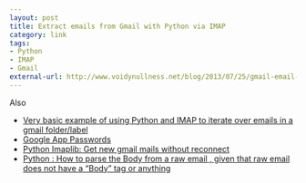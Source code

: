 ```yaml
---
layout: post
title: Extract emails from Gmail with Python via IMAP
category: link
tags:
- Python
- IMAP
- Gmail
external-url: http://www.voidynullness.net/blog/2013/07/25/gmail-email-with-python-via-imap/
---
```

Also

- [Very basic example of using Python and IMAP to iterate over emails in a gmail folder/label](https://gist.github.com/robulouski/7441883)
- [Google App Passwords](https://security.google.com/settings/security/apppasswords)
- [Python Imaplib: Get new gmail mails without reconnect](http://stackoverflow.com/questions/28190765/python-imaplib-get-new-gmail-mails-without-reconnect)
- [Python : How to parse the Body from a raw email , given that raw email does not have a “Body” tag or anything](http://stackoverflow.com/questions/17874360/python-how-to-parse-the-body-from-a-raw-email-given-that-raw-email-does-not)
